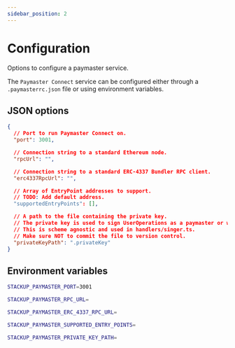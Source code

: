 ```yaml
---
sidebar_position: 2
---
```


# Configuration

Options to configure a paymaster service.

The `Paymaster Connect` service can be configured either through a `.paymasterrc.json` file or using environment variables.

## JSON options

```json
{
  // Port to run Paymaster Connect on.
  "port": 3001,

  // Connection string to a standard Ethereum node.
  "rpcUrl": "",

  // Connection string to a standard ERC-4337 Bundler RPC client.
  "erc4337RpcUrl": "",

  // Array of EntryPoint addresses to support.
  // TODO: Add default address.
  "supportedEntryPoints": [],

  // A path to the file containing the private key.
  // The private key is used to sign UserOperations as a paymaster or wallet.
  // This is scheme agnostic and used in handlers/singer.ts.
  // Make sure NOT to commit the file to version control.
  "privateKeyPath": ".privateKey"
}
```

## Environment variables

```bash
STACKUP_PAYMASTER_PORT=3001

STACKUP_PAYMASTER_RPC_URL=

STACKUP_PAYMASTER_ERC_4337_RPC_URL=

STACKUP_PAYMASTER_SUPPORTED_ENTRY_POINTS=

STACKUP_PAYMASTER_PRIVATE_KEY_PATH=
```
